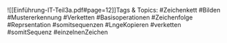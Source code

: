 
![[Einführung-IT-Teil3a.pdf#page=12]]Tags & Topics:
   #Zeichenkett
   #Bilden
   #Mustererkennung
   #Verketten
   #Basisoperationen
   #Zeichenfolge
   #Reprsentation
   #somitsequenzen
   #LngeKopieren
   #verketten
   #somitSequenz
   #einzelnenZeichen
